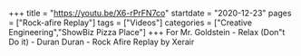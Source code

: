 +++
title = "https://youtu.be/X6-rPrFN7co"
startdate = "2020-12-23"
pages = ["Rock-afire Replay"]
tags = ["Videos"]
categories = ["Creative Engineering","ShowBiz Pizza Place"]
+++
For Mr. Goldstein - Relax (Don"t Do it) - Duran Duran - Rock Afire Replay by Xerair
